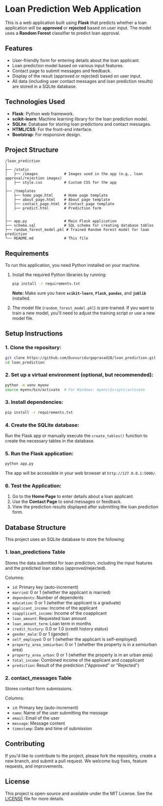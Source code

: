 
# Loan Prediction Web Application

This is a web application built using **Flask** that predicts whether a loan application will be **approved** or **rejected** based on user input. The model uses a **Random Forest** classifier to predict loan approval.

## Features
- User-friendly form for entering details about the loan applicant.
- Loan prediction model based on various input features.
- Contact page to submit messages and feedback.
- Display of the result (approved or rejected) based on user input.
- All data (including user contact messages and loan prediction results) are stored in a SQLite database.

## Technologies Used
- **Flask**: Python web framework.
- **scikit-learn**: Machine learning library for the loan prediction model.
- **SQLite**: Database for storing loan predictions and contact messages.
- **HTML/CSS**: For the front-end interface.
- **Bootstrap**: For responsive design.

## Project Structure
```
/loan_prediction
│
├── /static
│   ├── /images            # Images used in the app (e.g., loan approval/rejection images)
│   ├── style.css          # Custom CSS for the app
│
├── /templates
│   ├── home_page.html     # Home page template
│   ├── about_page.html    # About page template
│   ├── contact_page.html  # Contact page template
│   ├── predict.html       # Prediction form
│  
│
├── app.py                 # Main Flask application
├── schema.sql             # SQL schema for creating database tables
├── random_forest_model.pkl # Trained Random Forest model for loan prediction
└── README.md              # This file
```

## Requirements

To run this application, you need Python installed on your machine.

1. Install the required Python libraries by running:
   ```bash
   pip install -r requirements.txt
   ```
   **Note:** Make sure you have **`scikit-learn`**, **`Flask`**, **`pandas`**, and **`joblib`** installed.

2. The model file (`random_forest_model.pkl`) is pre-trained. If you want to train a new model, you'll need to adjust the training script or use a new model file.

## Setup Instructions

### 1. Clone the repository:

```bash
git clone https://github.com/Duvvuridurgaprasad28/loan_prediction.git
cd loan_prediction
```

### 2. Set up a virtual environment (optional, but recommended):

```bash
python -m venv myenv
source myenv/bin/activate  # For Windows: myenv\Scripts\activate
```

### 3. Install dependencies:

```bash
pip install -r requirements.txt
```

### 4. Create the SQLite database:

Run the Flask app or manually execute the `create_tables()` function to create the necessary tables in the database.

### 5. Run the Flask application:

```bash
python app.py
```

The app will be accessible in your web browser at `http://127.0.0.1:5000/`.

### 6. Test the Application:

1. Go to the **Home Page** to enter details about a loan applicant.
2. Use the **Contact Page** to send messages or feedback.
3. View the prediction results displayed after submitting the loan prediction form.

## Database Structure

This project uses an SQLite database to store the following:

### 1. **loan_predictions** Table
Stores the data submitted for loan prediction, including the input features and the predicted loan status (approved/rejected).

Columns:
- `id`: Primary key (auto-increment)
- `married`: 0 or 1 (whether the applicant is married)
- `dependents`: Number of dependents
- `education`: 0 or 1 (whether the applicant is a graduate)
- `applicant_income`: Income of the applicant
- `coapplicant_income`: Income of the coapplicant
- `loan_amount`: Requested loan amount
- `loan_amount_term`: Loan term in months
- `credit_history`: 0.0 or 1.0 (credit history status)
- `gender_male`: 0 or 1 (gender)
- `self_employed`: 0 or 1 (whether the applicant is self-employed)
- `property_area_semiurban`: 0 or 1 (whether the property is in a semiurban area)
- `property_area_urban`: 0 or 1 (whether the property is in an urban area)
- `total_income`: Combined income of the applicant and coapplicant
- `prediction`: Result of the prediction ("Approved" or "Rejected")

### 2. **contact_messages** Table
Stores contact form submissions.

Columns:
- `id`: Primary key (auto-increment)
- `name`: Name of the user submitting the message
- `email`: Email of the user
- `message`: Message content
- `timestamp`: Date and time of submission

## Contributing

If you'd like to contribute to the project, please fork the repository, create a new branch, and submit a pull request. We welcome bug fixes, feature requests, and improvements.

## License

This project is open-source and available under the MIT License. See the [LICENSE](LICENSE) file for more details.

